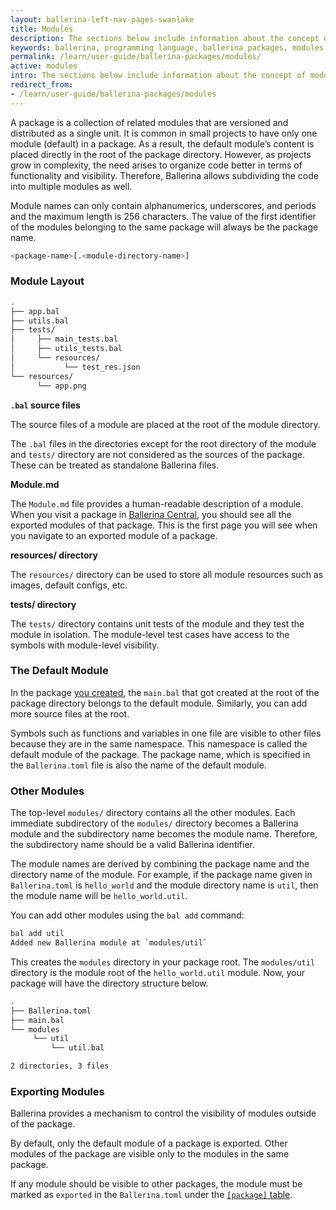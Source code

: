 ```yaml
---
layout: ballerina-left-nav-pages-swanlake
title: Modules
description: The sections below include information about the concept of modules.
keywords: ballerina, programming language, ballerina packages, modules, module layout
permalink: /learn/user-guide/ballerina-packages/modules/
active: modules
intro: The sections below include information about the concept of modules.
redirect_from:
- /learn/user-guide/ballerina-packages/modules
---
```


A package is a collection of related modules that are versioned and distributed as a single unit. It is common in small projects to have only one module (default) in a package. As a result, the default module’s content is placed directly in the root of the package directory. However, as projects grow in complexity, the need arises to organize code better in terms of functionality and visibility. Therefore, Ballerina allows subdividing the code into multiple modules as well.

Module names can only contain alphanumerics, underscores, and periods and the maximum length is 256 characters. The value of the first identifier of the modules belonging to the same package will always be the package name.

```bash
<package-name>[.<module-directory-name>]
```

### Module Layout

```bash
.
├── app.bal
├── utils.bal
├── tests/
│     ├── main_tests.bal
│     ├── utils_tests.bal
│     └── resources/
│           └── test_res.json
└── resources/
      └── app.png
```

**`.bal` source files**

The source files of a module are placed at the root of the module directory.

The `.bal` files in the directories except for the root directory of the module and `tests/` directory are not considered as the sources of the package. These can be treated as standalone Ballerina files.

**Module.md**

The `Module.md` file provides a human-readable description of a module. When you visit a package in [Ballerina Central](https://central.ballerina.io/), you should see all the exported modules of that package. This is the first page you will see when you navigate to an exported module of a package.

**resources/ directory**

The `resources/` directory can be used to store all module resources such as images, default configs, etc.

**tests/ directory**

The `tests/` directory contains unit tests of the module and they test the module in isolation. The module-level test cases have access to the symbols with module-level visibility.

### The Default Module

In the package [you created](/learn/user-guide/ballerina-packages/creating-your-first-ballerina-package), the `main.bal` that got created at the root of the package directory belongs to the default module. Similarly, you can add more source files at the root.

Symbols such as functions and variables in one file are visible to other files because they are in the same namespace. This namespace is called the default module of the package. The package name, which is specified in the `Ballerina.toml` file is also the name of the default module.


### Other Modules

The top-level `modules/` directory contains all the other modules. Each immediate subdirectory of the `modules/` directory becomes a Ballerina module and the subdirectory name becomes the module name. Therefore, the subdirectory name should be a valid Ballerina identifier.

The module names are derived by combining the package name and the directory name of the module. For example, if the package name given in `Ballerina.toml` is `hello_world` and the module directory name is `util`, then the module name will be `hello_world.util`.

You can add other modules using the `bal add` command:

```bash
bal add util
Added new Ballerina module at `modules/util`
```

This creates the `modules` directory in your package root. The `modules/util` directory is the module root of the `hello_world.util` module. Now, your package will have the directory structure below.

```bash
.
├── Ballerina.toml
├── main.bal
└── modules
     └── util
         └── util.bal

2 directories, 3 files
```

### Exporting Modules

Ballerina provides a mechanism to control the visibility of modules outside of the package.

By default, only the default module of a package is exported. Other modules of the package are visible only to the modules in the same package.

If any module should be visible to other packages, the module must be marked as `exported` in the `Ballerina.toml` under the [`[package]` table](/learn/user-guide/ballerina-packages/package-layout#ballerinatoml).

<style> #tree-expand-all , #tree-collapse-all, .cTocElements {display:none;} .cGitButtonContainer {padding-left: 40px;} </style>